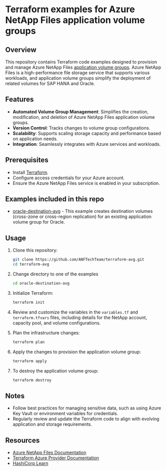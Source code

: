 # Terraform examples for Azure NetApp Files application volume groups

## Overview

This repository contains Terraform code examples designed to provision and manage Azure NetApp Files [application volume groups](https://learn.microsoft.com/azure/azure-netapp-files/application-volume-group-concept). Azure NetApp Files is a high-performance file storage service that supports various workloads, and application volume groups simplify the deployment of related volumes for SAP HANA and Oracle.

## Features

- **Automated Volume Group Management**: Simplifies the creation, modification, and deletion of Azure NetApp Files application volume groups.
- **Version Control**: Tracks changes to volume group configurations.
- **Scalability**: Supports scaling storage capacity and performance based on application needs.
- **Integration**: Seamlessly integrates with Azure services and workloads.

## Prerequisites

- Install [Terraform](https://www.terraform.io/downloads.html).
- Configure access credentials for your Azure account.
- Ensure the Azure NetApp Files service is enabled in your subscription.

## Examples included in this repo

- [oracle-destination-avg](/oracle-destination-avg) - This example creates destination volumes (cross-zone or cross-region replication) for an existing application volume group for Oracle. 

## Usage

1. Clone this repository:
    ```bash
    git clone https://github.com/ANFTechTeam/terraform-avg.git
    cd terraform-avg
    ```
    
2. Change directory to one of the examples
    ```bash
    cd oracle-destination-avg
    ```
    
3. Initialize Terraform:
    ```bash
    terraform init
    ```

4. Review and customize the variables in the `variables.tf` and `terraform.tfvars` files, including details for the NetApp account, capacity pool, and volume configurations.

5. Plan the infrastructure changes:
    ```bash
    terraform plan
    ```

6. Apply the changes to provision the application volume group:
    ```bash
    terraform apply
    ```

7. To destroy the application volume group:
    ```bash
    terraform destroy
    ```

## Notes

- Follow best practices for managing sensitive data, such as using Azure Key Vault or environment variables for credentials.
- Regularly review and update the Terraform code to align with evolving application and storage requirements.

## Resources

- [Azure NetApp Files Documentation](https://learn.microsoft.com/en-us/azure/azure-netapp-files/)
- [Terraform Azure Provider Documentation](https://registry.terraform.io/providers/hashicorp/azurerm/latest/docs)
- [HashiCorp Learn](https://learn.hashicorp.com/terraform)
